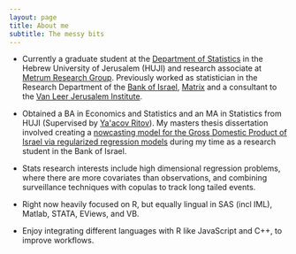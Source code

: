 ```yaml
---
layout: page
title: About me
subtitle: The messy bits
---
```


- Currently a graduate student at the [Department of Statistics](http://en.stat.huji.ac.il/) in the Hebrew University of Jerusalem (HUJI) and  research associate at [Metrum Research Group](https://www.metrumrg.com/). Previously worked as statistician in the Research Department of the [Bank of Israel](http://www.boi.org.il/en/Pages/Default.aspx), [Matrix](http://www.matrix.co.il/en/Pages/default.aspx) and a consultant to the [Van Leer Jerusalem Institute](http://www.vanleer.org.il/en).

- Obtained a BA in Economics and Statistics and an MA in Statistics from HUJI (Supervised by [Ya'acov Ritov](http://www-personal.umich.edu/~yritov/jr.html)). My masters thesis dissertation involved creating a [nowcasting model for the Gross Domestic Product of Israel via regularized regression models](http://www.boi.org.il/deptdata/mehkar/papers/dp1016e.pdf) during my time as a research student in the Bank of Israel.

- Stats research interests include high dimensional regression problems, where there are more covariates than observations, and combining surveillance techniques with copulas to track long tailed events. 

- Right now heavily focused on R, but equally lingual in SAS (incl IML), Matlab, STATA, EViews, and VB.

- Enjoy integrating different languages with R like JavaScript and C++, to improve workflows.
